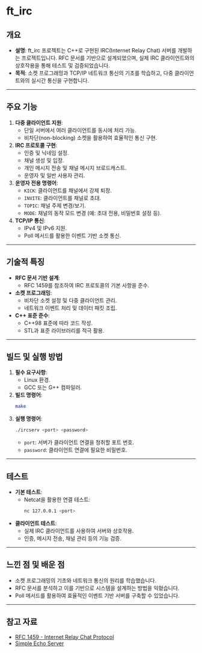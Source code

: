 # ft_irc

## 개요
- **설명**: ft_irc 프로젝트는 C++로 구현된 IRC(Internet Relay Chat) 서버를 개발하는 프로젝트입니다. RFC 문서를 기반으로 설계되었으며, 실제 IRC 클라이언트와의 상호작용을 통해 테스트 및 검증되었습니다.
- **목적**: 소켓 프로그래밍과 TCP/IP 네트워크 통신의 기초를 학습하고, 다중 클라이언트와의 실시간 통신을 구현합니다.

---

## 주요 기능
1. **다중 클라이언트 지원**:
   - 단일 서버에서 여러 클라이언트를 동시에 처리 가능.
   - 비차단(non-blocking) 소켓을 활용하여 효율적인 통신 구현.
2. **IRC 프로토콜 구현**:
   - 인증 및 닉네임 설정.
   - 채널 생성 및 입장.
   - 개인 메시지 전송 및 채널 메시지 브로드캐스트.
   - 운영자 및 일반 사용자 관리.
3. **운영자 전용 명령어**:
   - `KICK`: 클라이언트를 채널에서 강제 퇴장.
   - `INVITE`: 클라이언트를 채널로 초대.
   - `TOPIC`: 채널 주제 변경/보기.
   - `MODE`: 채널의 동작 모드 변경 (예: 초대 전용, 비밀번호 설정 등).
4. **TCP/IP 통신**:
   - IPv4 및 IPv6 지원.
   - Poll 메서드를 활용한 이벤트 기반 소켓 통신.

---

## 기술적 특징
- **RFC 문서 기반 설계**:
  - RFC 1459를 참조하여 IRC 프로토콜의 기본 사항을 준수.
- **소켓 프로그래밍**:
  - 비차단 소켓 설정 및 다중 클라이언트 관리.
  - 네트워크 이벤트 처리 및 데이터 패킷 조립.
- **C++ 표준 준수**:
  - C++98 표준에 따라 코드 작성.
  - STL과 표준 라이브러리를 적극 활용.

---

## 빌드 및 실행 방법
1. **필수 요구사항**:
   - Linux 환경.
   - GCC 또는 G++ 컴파일러.
2. **빌드 명령어**:
   ```bash
   make
   ```
3. **실행 명령어**:
   ```bash
   ./ircserv <port> <password>
   ```
   - `port`: 서버가 클라이언트 연결을 청취할 포트 번호.
   - `password`: 클라이언트 연결에 필요한 비밀번호.

---

## 테스트
- **기본 테스트**:
  - Netcat을 활용한 연결 테스트:
    ```bash
    nc 127.0.0.1 <port>
    ```
- **클라이언트 테스트**:
  - 실제 IRC 클라이언트를 사용하여 서버와 상호작용.
  - 인증, 메시지 전송, 채널 관리 등의 기능 검증.

---

## 느낀 점 및 배운 점
- 소켓 프로그래밍의 기초와 네트워크 통신의 원리를 학습했습니다.
- RFC 문서를 분석하고 이를 기반으로 시스템을 설계하는 방법을 익혔습니다.
- Poll 메서드를 활용하여 효율적인 이벤트 기반 서버를 구축할 수 있었습니다.

---

## 참고 자료
- [RFC 1459 - Internet Relay Chat Protocol](https://tools.ietf.org/html/rfc1459)
- [Simple Echo Server](https://github.com/nyj001012/simple_echo_server)

